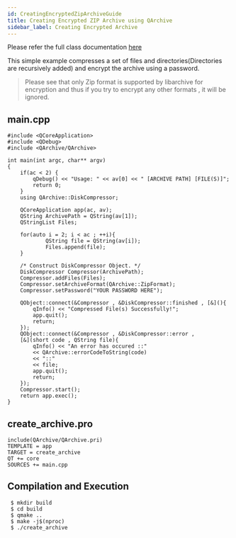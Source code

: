 ```yaml
---
id: CreatingEncryptedZipArchiveGuide
title: Creating Encrypted ZIP Archive using QArchive
sidebar_label: Creating Encrypted Archive
---
```


Please refer the full class documentation [here](QArchiveDiskCompressor.md)

This simple example compresses a set of files and directories(Directories are recursively added) and
encrypt the archive using a password.

> Please see that only Zip format is supported by libarchive for encryption and thus if you 
> try to encrypt any other formats , it will be ignored.


## main.cpp

```
#include <QCoreApplication>
#include <QDebug>
#include <QArchive/QArchive>

int main(int argc, char** argv)
{
    if(ac < 2) {
        qDebug() << "Usage: " << av[0] << " [ARCHIVE PATH] [FILE(S)]";
        return 0;
    }
    using QArchive::DiskCompressor;    
    
    QCoreApplication app(ac, av);
    QString ArchivePath = QString(av[1]);
    QStringList Files;
    
    for(auto i = 2; i < ac ; ++i){
            QString file = QString(av[i]);
            Files.append(file);
    }

    /* Construct DiskCompressor Object. */
    DiskCompressor Compressor(ArchivePath);
    Compressor.addFiles(Files);
    Compressor.setArchiveFormat(QArchive::ZipFormat);
    Compressor.setPassword("YOUR PASSWORD HERE");
    
    QObject::connect(&Compressor , &DiskCompressor::finished , [&](){
        qInfo() << "Compressed File(s) Successfully!";
        app.quit();
        return;
    });
    QObject::connect(&Compressor , &DiskCompressor::error ,
    [&](short code , QString file){
        qInfo() << "An error has occured ::" 
		<< QArchive::errorCodeToString(code) 
		<< "::" 
		<< file;
        app.quit();
        return;
    });
    Compressor.start();
    return app.exec();
}
```

## create_archive.pro

```
include(QArchive/QArchive.pri)
TEMPLATE = app
TARGET = create_archive
QT += core
SOURCES += main.cpp
```

## Compilation and Execution

```
 $ mkdir build
 $ cd build
 $ qmake ..
 $ make -j$(nproc)
 $ ./create_archive
```
